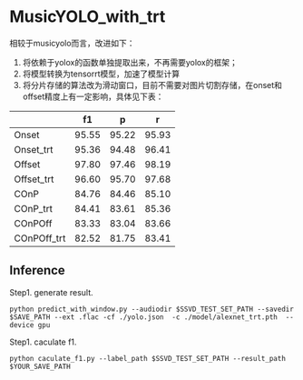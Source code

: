 # MusicYOLO_with_trt
相较于musicyolo而言，改进如下：
1. 将依赖于yolox的函数单独提取出来，不再需要yolox的框架；
2. 将模型转换为tensorrt模型，加速了模型计算
3. 将分片存储的算法改为滑动窗口，目前不需要对图片切割存储，在onset和offset精度上有一定影响，具体见下表：

|     | f1     | p     | r    | 
| -------- | -------- |-------- |-------- |
| Onset| 95.55 |95.22 | 95.93|
| Onset_trt | 95.36 | 94.48 |  96.41 |
| Offset | 97.80 | 97.46 |98.19 |
| Offset_trt | 96.60 | 95.70 | 97.68 |
| COnP | 84.76 |84.46 | 85.10 |
| COnP_trt | 84.41 |83.61 | 85.36|
| COnPOff | 83.33 | 83.04 |83.66|
| COnPOff_trt | 82.52| 81.75 | 83.41|



## Inference

Step1. generate result.
```shell
python predict_with_window.py --audiodir $SSVD_TEST_SET_PATH --savedir $SAVE_PATH --ext .flac -cf ./yolo.json  -c ./model/alexnet_trt.pth  --device gpu
```

Step1. caculate f1.
```shell
python caculate_f1.py --label_path $SSVD_TEST_SET_PATH --result_path $YOUR_SAVE_PATH
```
